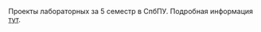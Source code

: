 Проекты лабораторных за 5 семестр в СпбПУ. Подробная информация [тут](https://github.com/winter-yuki/spbstu-amd-java/README.md). 
